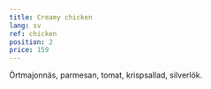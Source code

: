 ```yaml
---
title: Creamy chicken
lang: sv
ref: chicken
position: 2
price: 159
---
```


Örtmajonnäs, parmesan, tomat, krispsallad, silverlök.
